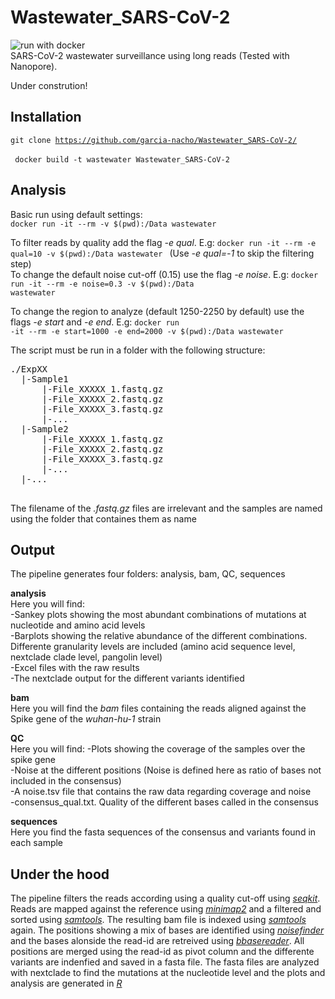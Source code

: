 # Wastewater_SARS-CoV-2
![run with docker](https://img.shields.io/badge/run%20with-docker-0db7ed?labelColor=000000&logo=docker)   
SARS-CoV-2 wastewater surveillance using long reads (Tested with Nanopore).

Under constrution!

## Installation   
<code>git clone https://github.com/garcia-nacho/Wastewater_SARS-CoV-2/ </code>  
<code> docker build -t wastewater Wastewater_SARS-CoV-2 </code>
   
## Analysis   
Basic run using default settings:   
<code>docker run -it --rm -v $(pwd):/Data wastewater </code>  
   
To filter reads by quality add the flag *-e qual*. E.g: 
<code>docker run -it --rm -e qual=10 -v $(pwd):/Data wastewater </code>
(Use *-e qual=-1* to skip the filtering step)   
To change the default noise cut-off (0.15) use the flag *-e noise*. E.g: 
<code>docker run -it --rm -e noise=0.3 -v $(pwd):/Data wastewater </code>

To change the region to analyze (default 1250-2250 by default) use the flags *-e start* and *-e end*. E.g: 
<code>docker run -it --rm -e start=1000 -e end=2000 -v $(pwd):/Data wastewater </code>

The script must be run in a folder with the following structure:

<pre>
./ExpXX         
  |-Sample1     
      |-File_XXXXX_1.fastq.gz       
      |-File_XXXXX_2.fastq.gz
      |-File_XXXXX_3.fastq.gz
      |-...
  |-Sample2      
      |-File_XXXXX_1.fastq.gz       
      |-File_XXXXX_2.fastq.gz
      |-File_XXXXX_3.fastq.gz
      |-... 
  |-...   

</pre>

The filename of the *.fastq.gz* files are irrelevant and the samples are named using the folder that containes them as name    

## Output   
The pipeline generates four folders: analysis, bam, QC, sequences   
   
**analysis**    
Here you will find:   
-Sankey plots showing the most abundant combinations of mutations at nucleotide and amino acid levels   
-Barplots showing the relative abundance of the different combinations. Differente granularity levels are included (amino acid sequence level, nextclade clade level, pangolin level)   
-Excel files with the raw results    
-The nextclade output for the different variants identified   

**bam**   
Here you will find the *bam* files containing the reads aligned against the Spike gene of the *wuhan-hu-1* strain   
   
**QC**   
Here you will find:
-Plots showing the coverage of the samples over the spike gene   
-Noise at the different positions (Noise is defined here as ratio of bases not included in the consensus)   
-A noise.tsv file that contains the raw data regarding coverage and noise   
-consensus_qual.txt. Quality of the different bases called in the consensus   
   
**sequences**   
Here you find the fasta sequences of the consensus and variants found in each sample    
     
## Under the hood
The pipeline filters the reads according using a quality cut-off using *[seqkit](https://bioinf.shenwei.me/seqkit/)*. Reads are mapped against the reference using *[minimap2](https://github.com/lh3/minimap2)* and a filtered and sorted using *[samtools](http://www.htslib.org/)*. The resulting bam file is indexed using *[samtools](http://www.htslib.org/)* again. The positions showing a mix of bases are identified using *[noisefinder](https://github.com/garcia-nacho/NoisExtractor)* and the bases alonside the read-id are retreived using *[bbasereader](https://github.com/garcia-nacho/bbasereader)*. All positions are merged using the read-id as pivot column and the differente variants are indenfied and saved in a fasta file. The fasta files are analyzed with nextclade to find the mutations at the nucleotide level and the plots and analysis are generated in *[R](https://www.r-project.org/)* 
